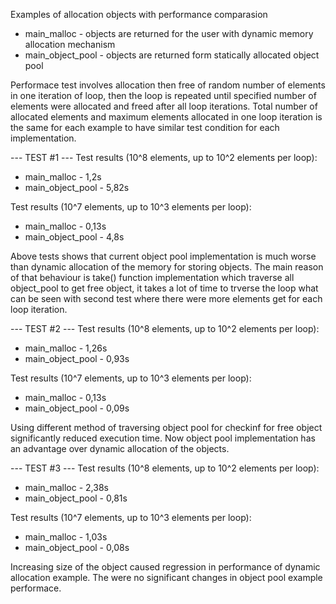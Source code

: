 Examples of allocation objects with performance comparasion
- main_malloc - objects are returned for the user with dynamic memory allocation mechanism
- main_object_pool - objects are returned form statically allocated object pool

Performace test involves allocation then free of random number of elements in one iteration of loop, 
then the loop is repeated until specified number of elements were allocated and freed after all loop iterations.
Total number of allocated elements and maximum elements allocated in one loop iteration is the same for each example
to have similar test condition for each implementation.

--- TEST #1 ---
Test results (10^8 elements, up to 10^2 elements per loop):
- main_malloc - 1,2s
- main_object_pool - 5,82s

Test results (10^7 elements, up to 10^3 elements per loop):
- main_malloc - 0,13s
- main_object_pool - 4,8s

Above tests shows that current object pool implementation is much worse than dynamic allocation of the memory
for storing objects. The main reason of that behaviour is take() function implementation which traverse all object_pool
to get free object, it takes a lot of time to trverse the loop what can be seen with second test where there were more
elements get for each loop iteration.

--- TEST #2 ---
Test results (10^8 elements, up to 10^2 elements per loop):
- main_malloc - 1,26s
- main_object_pool - 0,93s

Test results (10^7 elements, up to 10^3 elements per loop):
- main_malloc - 0,13s
- main_object_pool - 0,09s

Using different method of traversing object pool for checkinf for free object significantly reduced execution time.
Now object pool implementation has an advantage over dynamic allocation of the objects.

--- TEST #3 ---
Test results (10^8 elements, up to 10^2 elements per loop):
- main_malloc - 2,38s
- main_object_pool - 0,81s

Test results (10^7 elements, up to 10^3 elements per loop):
- main_malloc - 1,03s
- main_object_pool - 0,08s

Increasing size of the object caused regression in performance of dynamic allocation example. The were no significant
changes in object pool example performace.